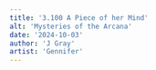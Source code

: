 ```yaml
---
title: '3.100 A Piece of her Mind'
alt: 'Mysteries of the Arcana'
date: '2024-10-03'
author: 'J Gray'
artist: 'Gennifer'
---
```

